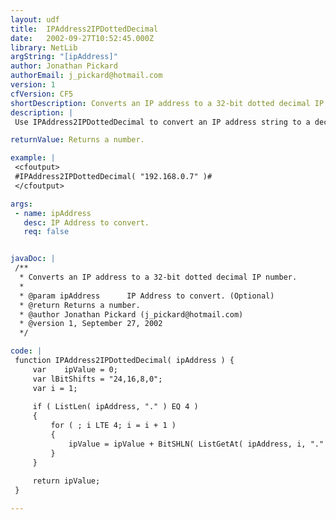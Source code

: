```yaml
---
layout: udf
title:  IPAddress2IPDottedDecimal
date:   2002-09-27T10:52:45.000Z
library: NetLib
argString: "[ipAddress]"
author: Jonathan Pickard
authorEmail: j_pickard@hotmail.com
version: 1
cfVersion: CF5
shortDescription: Converts an IP address to a 32-bit dotted decimal IP number.
description: |
 Use IPAddress2IPDottedDecimal to convert an IP address string to a decimal value.  Storing decimal values in a database and making comparisons with them is more efficient than using IP address strings.

returnValue: Returns a number.

example: |
 <cfoutput>
 #IPAddress2IPDottedDecimal( "192.168.0.7" )#
 </cfoutput>

args:
 - name: ipAddress
   desc: IP Address to convert.
   req: false


javaDoc: |
 /**
  * Converts an IP address to a 32-bit dotted decimal IP number.
  * 
  * @param ipAddress      IP Address to convert. (Optional)
  * @return Returns a number. 
  * @author Jonathan Pickard (j_pickard@hotmail.com) 
  * @version 1, September 27, 2002 
  */

code: |
 function IPAddress2IPDottedDecimal( ipAddress ) {
     var    ipValue = 0;
     var lBitShifts = "24,16,8,0";
     var i = 1;
 
     if ( ListLen( ipAddress, "." ) EQ 4 )
     {
         for ( ; i LTE 4; i = i + 1 )
         {
             ipValue = ipValue + BitSHLN( ListGetAt( ipAddress, i, "." ), ListGetAt( lBitShifts, i ) );
         }
     }
 
     return ipValue;
 }

---
```


